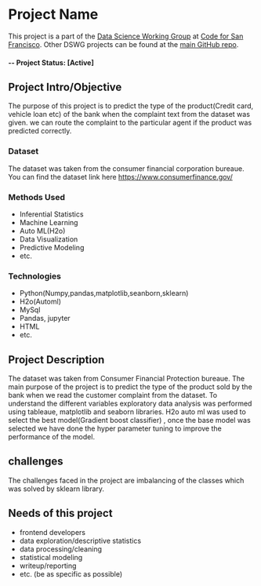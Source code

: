 
# Project Name
This project is a part of the [Data Science Working Group](http://datascience.codeforsanfrancisco.org) at [Code for San Francisco](http://www.codeforsanfrancisco.org).  Other DSWG projects can be found at the [main GitHub repo](https://github.com/sfbrigade/data-science-wg).

#### -- Project Status: [Active]

## Project Intro/Objective
The purpose of this project is to predict the type of the product(Credit card, vehicle loan etc) of the bank when the complaint text from the dataset was given.
we can route the complaint to the particular agent if the product was predicted correctly.

### Dataset
 The dataset was taken from the consumer financial corporation bureaue.
 You can find the dataset link here https://www.consumerfinance.gov/

### Methods Used
* Inferential Statistics
* Machine Learning
* Auto ML(H2o)
* Data Visualization
* Predictive Modeling
* etc.

### Technologies
* Python(Numpy,pandas,matplotlib,seanborn,sklearn)
* H2o(Automl)
* MySql
* Pandas, jupyter
* HTML
* etc. 

## Project Description
The dataset was taken from Consumer Financial Protection bureaue. The main purpose of the project is to predict the type of the product sold by the bank when we read the customer complaint from the dataset. To understand the different variables exploratory data analysis was performed using tableaue, matplotlib and seaborn libraries.
H2o auto ml was used to select the best model(Gradient boost classifier) , once the base model was selected we have done the hyper parameter tuning to improve the performance of the model.
## challenges
The challenges faced in the project are imbalancing of the classes which was solved by sklearn library.

## Needs of this project

- frontend developers
- data exploration/descriptive statistics
- data processing/cleaning
- statistical modeling
- writeup/reporting
- etc. (be as specific as possible)

